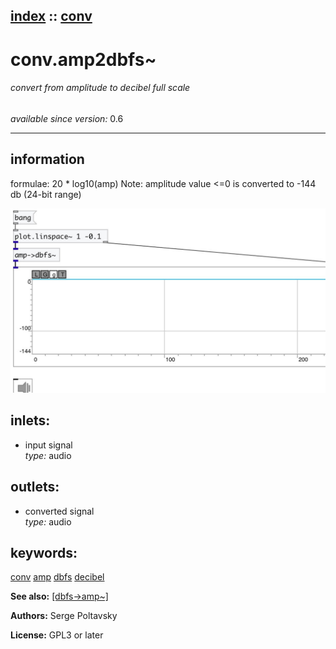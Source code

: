 [index](index.html) :: [conv](category_conv.html)
---

# conv.amp2dbfs~

###### convert from amplitude to decibel full scale

*available since version:* 0.6

---


## information
formulae: 20 * log10(amp) Note: amplitude value &lt;=0 is converted to -144 db (24-bit range)


[![example](../examples/img/conv.amp2dbfs~.jpg)](../examples/pd/conv.amp2dbfs~.pd)









## inlets:

* input signal<br>
_type:_ audio



## outlets:

* converted signal<br>
_type:_ audio



## keywords:

[conv](keywords/conv.html)
[amp](keywords/amp.html)
[dbfs](keywords/dbfs.html)
[decibel](keywords/decibel.html)



**See also:**
[\[dbfs-&gt;amp~\]](dbfs-%3Eamp~.html)




**Authors:** Serge Poltavsky




**License:** GPL3 or later





